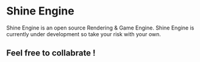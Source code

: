 # Shine Engine
Shine Engine is an open source Rendering & Game Engine. Shine Engine is currently under development so take your risk with your own. 

## Feel free to collabrate !
